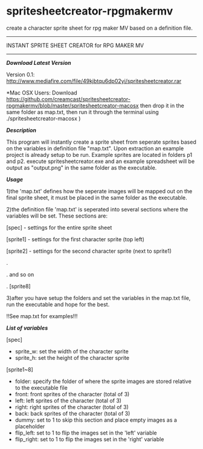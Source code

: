 # spritesheetcreator-rpgmakermv
create a character sprite sheet for rpg maker MV based on a definition file.

**********************************************
INSTANT SPRITE SHEET CREATOR for RPG MAKER MV
**********************************************

*******Download Latest Version*******

Version 0.1: http://www.mediafire.com/file/49kjbtqu6dp02yi/spritesheetcreator.rar

*Mac OSX Users: Download https://github.com/creamcast/spritesheetcreator-rpgmakermv/blob/master/spritesheetcreator-macosx then drop it in the same folder as map.txt, then run it through the terminal using ./spritesheetcreator-macosx )

*******Description*******

This program will instantly create a sprite sheet from seperate sprites based on the variables in definition file "map.txt".
Upon extraction an example project is already setup to be run. Example sprites are located in folders p1 and p2. 
execute spritesheetcreator.exe and an example spreadsheet will be output as "output.png" in the same folder as the executable.

*******Usage*******

1)the 'map.txt' defines how the seperate images will be mapped out on the final sprite sheet, it must be placed in the same folder as the executable.

2)the definition file 'map.txt' is seperated into several sections where the variables will be set. These sections are:

[spec] - settings for the entire sprite sheet

[sprite1] - settings for the first character sprite (top left)

[sprite2] - settings for the second character sprite (next to sprite1)

.

. and so on

.
[sprite8]

3)after you have setup the folders and set the variables in the map.txt file, run the executable and hope for the best.

!!See map.txt for examples!!!

*******List of variables*******

[spec]
* sprite_w:	set the width of the character sprite
* sprite_h:	set the height of the character sprite

[sprite1~8]
* folder:		specify the folder of where the sprite images are stored relative to the executable file
* front:		front sprites of the character (total of 3)
* left:		left sprites of the character (total of 3)
* right:		right sprites of the character (total of 3)
* back:		back sprites of the character (total of 3)
* dummy:		set to 1 to skip this section and place empty images as a placeholder
* flip_left:	set to 1 to flip the images set in the 'left' variable
* flip_right:	set to 1 to flip the images set in the 'right' variable
